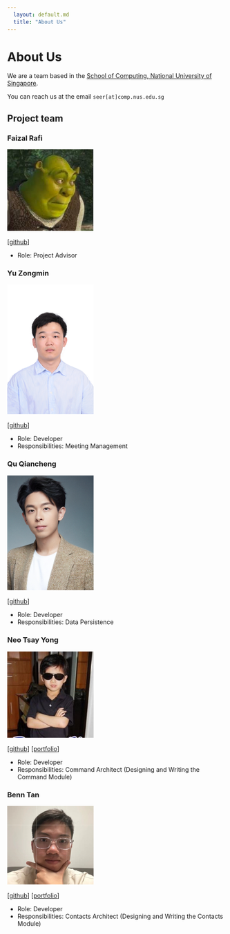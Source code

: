 ```yaml
---
  layout: default.md
  title: "About Us"
---
```


# About Us

We are a team based in the [School of Computing, National University of Singapore](http://www.comp.nus.edu.sg).

You can reach us at the email `seer[at]comp.nus.edu.sg`

## Project team

### Faizal Rafi

<img src="images/syemfai.png" width="200px">

[[github](https://github.com/syemfai)]

* Role: Project Advisor

### Yu Zongmin

<img src="images/zongmin-yu.png" width="200px">

[[github](https://github.com/zongmin-yu)]

* Role: Developer
* Responsibilities: Meeting Management

### Qu Qiancheng

<img src="images/vincent-wat04.png" width="200px">

[[github](http://github.com/vincent-wat04)]

* Role: Developer
* Responsibilities: Data Persistence

### Neo Tsay Yong

<img src="images/nty-dev.png" width="200px">

[[github](http://github.com/nty-dev)]
[[portfolio](http://nty-dev.github.io)]

* Role: Developer
* Responsibilities: Command Architect (Designing and Writing the Command Module)

### Benn Tan

<img src="images/btjm123.png" width="200px">

[[github](http://github.com/btjm123)]
[[portfolio](http://findbenn.com)]

* Role: Developer
* Responsibilities: Contacts Architect (Designing and Writing the Contacts Module)
